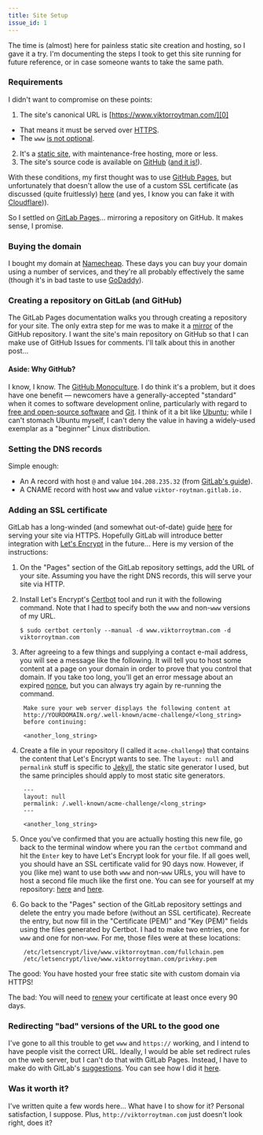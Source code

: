 ```yaml
---
title: Site Setup
issue_id: 1
---
```


The time is (almost) here for painless static site creation and hosting, so I
gave it a try. I'm documenting the steps I took to get this site running for
future reference, or in case someone wants to take the same path.

### Requirements

I didn't want to compromise on these points:

1. The site's canonical URL is [https://www.viktorroytman.com/][0]
  - That means it must be served over [HTTPS][1].
  - The `www` [is not optional][20].
2. It's a [static site][2], with maintenance-free hosting, more or less.
3. The site's source code is available on [GitHub][3] ([and it is!][4]).

With these conditions, my first thought was to use [GitHub Pages][5], but
unfortunately that doesn't allow the use of a custom SSL certificate (as
discussed (quite fruitlessly) [here][6] (and yes, I know you can fake it with
[Cloudflare][7])).

So I settled on [GitLab Pages][8]... mirroring a repository on GitHub. It makes
sense, I promise.

### Buying the domain

I bought my domain at [Namecheap][9]. These days you can buy your domain using
a number of services, and they're all probably effectively the same (though
it's in bad taste to use [GoDaddy][10]).

### Creating a repository on GitLab (and GitHub)

The GitLab Pages documentation walks you through creating a repository for your
site. The only extra step for me was to make it a [mirror][11] of the GitHub
repository. I want the site's main repository on GitHub so that I can make use
of GitHub Issues for comments. I'll talk about this in another post...

#### Aside: Why GitHub?

I know, I know. The [GitHub Monoculture][12]. I do think it's a problem, but it
does have one benefit &mdash; newcomers have a generally-accepted "standard"
when it comes to software development online, particularly with regard to [free
and open-source software][13] and [Git][14]. I think of it a bit like
[Ubuntu][15]; while I can't stomach Ubuntu myself, I can't deny the value in
having a widely-used exemplar as a "beginner" Linux distribution.

### Setting the DNS records

Simple enough:

- An A record with host `@` and value `104.208.235.32` (from
  [GitLab's guide][16]).
- A CNAME record with host `www` and value `viktor-roytman.gitlab.io.`

### Adding an SSL certificate

GitLab has a long-winded (and somewhat out-of-date) guide [here][17] for
serving your site via HTTPS. Hopefully GitLab will introduce better integration
with [Let's Encrypt][18] in the future... Here is my version of the
instructions:

1. On the "Pages" section of the GitLab repository settings, add the URL of
your site. Assuming you have the right DNS records, this will serve your site
via HTTP.
2. Install Let's Encrypt's [Certbot][19] tool and run it with the following
command. Note that I had to specify both the `www` and non-`www` versions of my
URL.
                                                                             
   ```
   $ sudo certbot certonly --manual -d www.viktorroytman.com -d viktorroytman.com
   ```
3. After agreeing to a few things and supplying a contact e-mail address, you
will see a message like the following. It will tell you to host some content at
a page on your domain in order to prove that you control that domain. If you
take too long, you'll get an error message about an expired [nonce][21], but
you can always try again by re-running the command.

   ```
    Make sure your web server displays the following content at
    http://YOURDOMAIN.org/.well-known/acme-challenge/<long_string>
    before continuing:

    <another_long_string>
   ```
4. Create a file in your repository (I called it `acme-challenge`) that
contains the content that Let's Encrypt wants to see. The `layout: null` and
`permalink` stuff is specific to [Jekyll][22], the static site generator I
used, but the same principles should apply to most static site generators.

   ```
    ---
    layout: null
    permalink: /.well-known/acme-challenge/<long_string>
    ---

    <another_long_string>
   ```
5. Once you've confirmed that you are actually hosting this new file, go back
to the terminal window where you ran the `certbot` command and hit the `Enter`
key to have Let's Encrypt look for your file. If all goes well, you should have
an SSL certificate valid for 90 days now. However, if you (like me) want to use
both `www` and non-`www` URLs, you will have to host a second file much like
the first one. You can see for yourself at my repository: [here][23] and
[here][24].

6. Go back to the "Pages" section of the GitLab repository settings and delete
the entry you made before (without an SSL certificate). Recreate the entry, but
now fill in the "Certificate (PEM)" and "Key (PEM)" fields using the files
generated by Certbot. I had to make two entries, one for `www` and one for
non-`www`. For me, those files were at these locations:

   ```
    /etc/letsencrypt/live/www.viktorroytman.com/fullchain.pem
    /etc/letsencrypt/live/www.viktorroytman.com/privkey.pem
   ```

The good: You have hosted your free static site with custom domain via HTTPS!

The bad: You will need to [renew][25] your certificate at least once every 90 days.

### Redirecting "bad" versions of the URL to the good one

I've gone to all this trouble to get `www` and `https://` working, and I intend
to have people visit the correct URL. Ideally, I would be able set redirect
rules on the web server, but I can't do that with GitLab Pages. Instead, I have
to make do with GitLab's [suggestions][26]. You can see how I did it [here][27].

### Was it worth it?

I've written quite a few words here... What have I to show for it? Personal
satisfaction, I suppose. Plus, `http://viktorroytman.com` just doesn't look
right, does it?

[0]: https://www.viktorroytman.com/
[1]: https://en.wikipedia.org/wiki/HTTPS
[2]: https://en.wikipedia.org/wiki/Static_web_page
[3]: https://github.com/
[4]: https://github.com/vr2262/viktor-roytman.gitlab.io
[5]: https://pages.github.com/
[6]: https://github.com/isaacs/github/issues/156
[7]: https://www.cloudflare.com/
[8]: https://pages.gitlab.io/
[9]: https://www.namecheap.com/
[10]: https://en.wikipedia.org/wiki/GoDaddy#Controversies
[11]: https://docs.gitlab.com/ee/workflow/repository_mirroring.html#pulling-from-a-remote-repository
[12]: http://nedbatchelder.com/blog/201405/github_monoculture.html
[13]: https://en.wikipedia.org/wiki/Free_and_open-source_software
[14]: https://git-scm.com/
[15]: https://en.wikipedia.org/wiki/Ubuntu_(operating_system)
[16]: https://about.gitlab.com/2016/04/07/gitlab-pages-setup/#custom-domains
[17]: https://about.gitlab.com/2016/04/11/tutorial-securing-your-gitlab-pages-with-tls-and-letsencrypt/
[18]: https://letsencrypt.org/
[19]: https://certbot.eff.org/
[20]: http://www.yes-www.org/
[21]: https://en.wikipedia.org/wiki/Cryptographic_nonce
[22]: https://jekyllrb.com/
[23]: https://github.com/vr2262/viktor-roytman.gitlab.io/blob/master/acme-challenge
[24]: https://github.com/vr2262/viktor-roytman.gitlab.io/blob/master/acme-challenge-www
[25]: https://certbot.eff.org/docs/using.html#renewing-certificates
[26]: https://about.gitlab.com/2016/04/11/tutorial-securing-your-gitlab-pages-with-tls-and-letsencrypt/#redirecting
[27]: https://github.com/vr2262/viktor-roytman.gitlab.io/blob/3aa149a9f44184dd28268662dee8a5371e368189/_layouts/default.html#L11-L20
